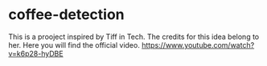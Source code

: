 # coffee-detection
This is a prooject inspired by Tiff in Tech. The credits for this idea belong to her. Here you will find the official video. https://www.youtube.com/watch?v=k6p28-hyDBE
